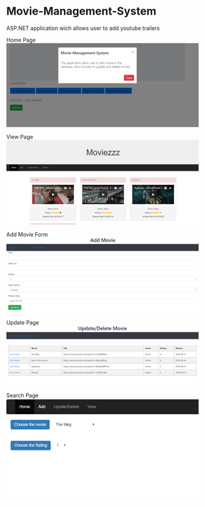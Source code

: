 # Movie-Management-System
ASP.NET application wich allows user to add youtube trailers

Home Page 
![home](https://github.com/sing5745/Movie-Management-System/raw/master/screenshots/home.PNG)

View Page
![home](https://github.com/sing5745/Movie-Management-System/raw/master/screenshots/view.PNG)

Add Movie Form
![home](https://github.com/sing5745/Movie-Management-System/raw/master/screenshots/add-movie.PNG)

Update Page
![home](https://github.com/sing5745/Movie-Management-System/raw/master/screenshots/update-delete.PNG)

Search Page
![home](https://github.com/sing5745/Movie-Management-System/raw/master/screenshots/search.PNG)
